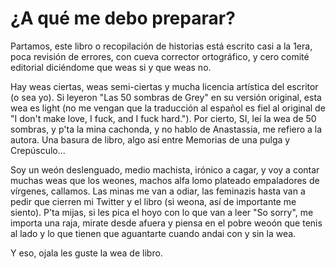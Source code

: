 # ¿A qué me debo preparar?

Partamos, este libro o recopilación de historias está escrito casi a la 1era, poca revisión de errores, con cueva corrector ortográfico, y cero comité editorial diciéndome que weas si y que weas no.

Hay weas ciertas, weas semi-ciertas y mucha licencia artística del escritor (o sea yo). Si leyeron "Las 50 sombras de Grey" en su versión original, esta wea es light (no me vengan que la traducción al español es fiel al  original de "I don't make love, I fuck, and I fuck hard."). Por cierto, SI, leí la wea de 50 sombras, y p'ta la mina cachonda, y no hablo de Anastassia, me refiero a la autora. Una basura de libro, algo así entre Memorias de una pulga y Crepúsculo...

Soy un weón deslenguado, medio machista, irónico a cagar, y voy a contar muchas weas que los weones, machos alfa lomo plateado empaladores de vírgenes, callamos. Las minas me van a odiar, las feminazis hasta van a pedir que cierren mi Twitter y el libro (si weona, así de importante me siento). P'ta mijas, si les pica el hoyo con lo que van a leer "So sorry", me importa una raja, mirate desde afuera y piensa en el pobre weoón que tenis al lado y lo que tienen que aguantarte cuando andai con y sin la wea.

Y eso, ojala les guste la wea de libro.

